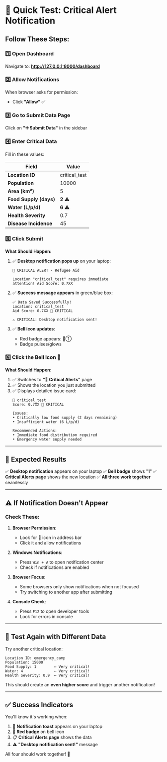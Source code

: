 # 🧪 Quick Test: Critical Alert Notification

## Follow These Steps:

### 1️⃣ Open Dashboard
Navigate to: **http://127.0.0.1:8000/dashboard**

### 2️⃣ Allow Notifications
When browser asks for permission:
- Click **"Allow"** ✅

### 3️⃣ Go to Submit Data Page
Click on **"➕ Submit Data"** in the sidebar

### 4️⃣ Enter Critical Data

Fill in these values:

| Field | Value |
|-------|-------|
| **Location ID** | critical_test |
| **Population** | 10000 |
| **Area (km²)** | 5 |
| **Food Supply (days)** | **2** ⚠️ |
| **Water (L/p/d)** | **6** ⚠️ |
| **Health Severity** | 0.7 |
| **Disease Incidence** | 45 |

### 5️⃣ Click Submit

**What Should Happen:**

1. ✅ **Desktop notification pops up** on your laptop:
   ```
   🚨 CRITICAL ALERT - Refugee Aid
   
   Location "critical_test" requires immediate 
   attention! Aid Score: 0.7XX
   ```

2. ✅ **Success message appears** in green/blue box:
   ```
   ✅ Data Saved Successfully!
   Location: critical_test
   Aid Score: 0.7XX 🔴 CRITICAL
   
   ⚠️ CRITICAL: Desktop notification sent!
   ```

3. ✅ **Bell icon updates**:
   - Red badge appears: 🔔①
   - Badge pulses/glows

### 6️⃣ Click the Bell Icon 🔔

**What Should Happen:**

1. ✅ Switches to **"🚨 Critical Alerts"** page
2. ✅ Shows the location you just submitted
3. ✅ Displays detailed issue card:
   ```
   📍 critical_test
   Score: 0.7XX 🔴 CRITICAL
   
   Issues:
   • Critically low food supply (2 days remaining)
   • Insufficient water (6 L/p/d)
   
   Recommended Actions:
   • Immediate food distribution required
   • Emergency water supply needed
   ```

---

## 🎯 Expected Results

✅ **Desktop notification** appears on your laptop
✅ **Bell badge** shows "1"
✅ **Critical Alerts page** shows the new location
✅ **All three work together** seamlessly

---

## ⚠️ If Notification Doesn't Appear

### Check These:

1. **Browser Permission**:
   - Look for 🔔 icon in address bar
   - Click it and allow notifications

2. **Windows Notifications**:
   - Press `Win + A` to open notification center
   - Check if notifications are enabled

3. **Browser Focus**:
   - Some browsers only show notifications when not focused
   - Try switching to another app after submitting

4. **Console Check**:
   - Press `F12` to open developer tools
   - Look for errors in console

---

## 🔄 Test Again with Different Data

Try another critical location:

```
Location ID: emergency_camp
Population: 15000
Food Supply: 1        ← Very critical!
Water: 4              ← Very critical!
Health Severity: 0.9  ← Very critical!
```

This should create an **even higher score** and trigger another notification!

---

## ✅ Success Indicators

You'll know it's working when:

1. 🔔 **Notification toast** appears on your laptop
2. 🔴 **Red badge** on bell icon
3. 📋 **Critical Alerts page** shows the data
4. ⚠️ **"Desktop notification sent!"** message

All four should work together! 🎉
